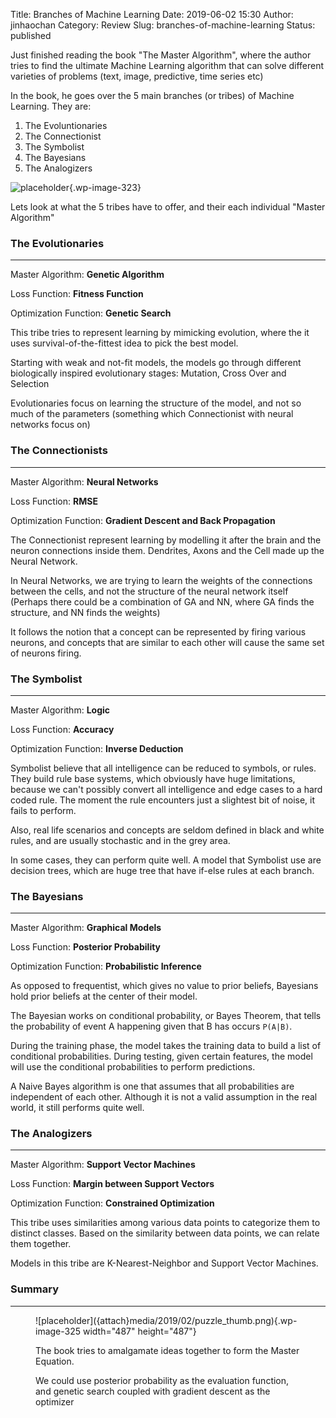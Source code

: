 Title: Branches of Machine Learning
Date: 2019-06-02 15:30
Author: jinhaochan
Category: Review
Slug: branches-of-machine-learning
Status: published

<!-- wp:paragraph -->

Just finished reading the book "The Master Algorithm", where the author tries to find the ultimate Machine Learning algorithm that can solve different varieties of problems (text, image, predictive, time series etc)

<!-- /wp:paragraph -->

<!-- wp:paragraph -->

In the book, he goes over the 5 main branches (or tribes) of Machine Learning. They are:

<!-- /wp:paragraph -->

<!-- wp:list {"ordered":true} -->

1.  The Evoluntionaries
2.  The Connectionist
3.  The Symbolist
4.  The Bayesians
5.  The Analogizers

<!-- /wp:list -->

<!-- wp:image {"id":323,"align":"center"} -->

>


![placeholder]({attach}media/2019/02/master-algo_thumb.png){.wp-image-323}




<!-- /wp:image -->

<!-- wp:paragraph -->

Lets look at what the 5 tribes have to offer, and their each individual "Master Algorithm"

<!-- /wp:paragraph -->

<!-- wp:heading {"level":3} -->

### The Evolutionaries

<!-- /wp:heading -->

<!-- wp:separator -->

------------------------------------------------------------------------

<!-- /wp:separator -->

</p>
<!-- wp:paragraph -->

Master Algorithm: **Genetic Algorithm**

<!-- /wp:paragraph -->

<!-- wp:paragraph -->

Loss Function: **Fitness Function**

<!-- /wp:paragraph -->

<!-- wp:paragraph -->

Optimization Function: **Genetic Search**

<!-- /wp:paragraph -->

<!-- wp:paragraph -->

This tribe tries to represent learning by mimicking evolution, where the it uses survival-of-the-fittest idea to pick the best model.

<!-- /wp:paragraph -->

<!-- wp:paragraph -->

Starting with weak and not-fit models, the models go through different biologically inspired evolutionary stages: Mutation, Cross Over and Selection

<!-- /wp:paragraph -->

<!-- wp:paragraph -->

Evolutionaries focus on learning the structure of the model, and not so much of the parameters (something which Connectionist with neural networks focus on)

<!-- /wp:paragraph -->

<!-- wp:heading {"level":3} -->

### The Connectionists

<!-- /wp:heading -->

<!-- wp:separator -->

------------------------------------------------------------------------

<!-- /wp:separator -->

</p>
<!-- wp:paragraph -->

Master Algorithm: **Neural Networks**

<!-- /wp:paragraph -->

<!-- wp:paragraph -->

Loss Function: **RMSE**

<!-- /wp:paragraph -->

<!-- wp:paragraph -->

Optimization Function: **Gradient Descent and Back Propagation**

<!-- /wp:paragraph -->

<!-- wp:paragraph -->

The Connectionist represent learning by modelling it after the brain and the neuron connections inside them. Dendrites, Axons and the Cell made up the Neural Network.

<!-- /wp:paragraph -->

<!-- wp:paragraph -->

In Neural Networks, we are trying to learn the weights of the connections between the cells, and not the structure of the neural network itself (Perhaps there could be a combination of GA and NN, where GA finds the structure, and NN finds the weights)

<!-- /wp:paragraph -->

<!-- wp:paragraph -->

It follows the notion that a concept can be represented by firing various neurons, and concepts that are similar to each other will cause the same set of neurons firing.

<!-- /wp:paragraph -->

<!-- wp:heading {"level":3} -->

### The Symbolist

<!-- /wp:heading -->

<!-- wp:separator -->

------------------------------------------------------------------------

<!-- /wp:separator -->

</p>
<!-- wp:paragraph -->

Master Algorithm: **Logic**

<!-- /wp:paragraph -->

<!-- wp:paragraph -->

Loss Function: **Accuracy**

<!-- /wp:paragraph -->

<!-- wp:paragraph -->

Optimization Function: **Inverse Deduction**

<!-- /wp:paragraph -->

<!-- wp:paragraph -->

Symbolist believe that all intelligence can be reduced to symbols, or rules. They build rule base systems, which obviously have huge limitations, because we can't possibly convert all intelligence and edge cases to a hard coded rule. The moment the rule encounters just a slightest bit of noise, it fails to perform.

<!-- /wp:paragraph -->

<!-- wp:paragraph -->

Also, real life scenarios and concepts are seldom defined in black and white rules, and are usually stochastic and in the grey area.

<!-- /wp:paragraph -->

<!-- wp:paragraph -->

In some cases, they can perform quite well. A model that Symbolist use are decision trees, which are huge tree that have if-else rules at each branch.

<!-- /wp:paragraph -->

<!-- wp:heading {"level":3} -->

### The Bayesians

<!-- /wp:heading -->

<!-- wp:separator -->

------------------------------------------------------------------------

<!-- /wp:separator -->

</p>
<!-- wp:paragraph -->

Master Algorithm: **Graphical Models**

<!-- /wp:paragraph -->

<!-- wp:paragraph -->

Loss Function: **Posterior Probability**

<!-- /wp:paragraph -->

<!-- wp:paragraph -->

Optimization Function: **Probabilistic Inference**

<!-- /wp:paragraph -->

<!-- wp:paragraph -->

As opposed to frequentist, which gives no value to prior beliefs, Bayesians hold prior beliefs at the center of their model.

<!-- /wp:paragraph -->

<!-- wp:paragraph -->

The Bayesian works on conditional probability, or Bayes Theorem, that tells the probability of event A happening given that B has occurs `P(A|B)`.

<!-- /wp:paragraph -->

<!-- wp:paragraph -->

During the training phase, the model takes the training data to build a list of conditional probabilities. During testing, given certain features, the model will use the conditional probabilities to perform predictions.

<!-- /wp:paragraph -->

<!-- wp:paragraph -->

A Naive Bayes algorithm is one that assumes that all probabilities are independent of each other. Although it is not a valid assumption in the real world, it still performs quite well.

<!-- /wp:paragraph -->

<!-- wp:heading {"level":3} -->

### The Analogizers

<!-- /wp:heading -->

<!-- wp:separator -->

------------------------------------------------------------------------

<!-- /wp:separator -->

</p>
<!-- wp:paragraph -->

Master Algorithm: **Support Vector Machines**

<!-- /wp:paragraph -->

<!-- wp:paragraph -->

Loss Function: **Margin between Support Vectors**

<!-- /wp:paragraph -->

<!-- wp:paragraph -->

Optimization Function: **Constrained Optimization**

<!-- /wp:paragraph -->

<!-- wp:paragraph -->

This tribe uses similarities among various data points to categorize them to distinct classes. Based on the similarity between data points, we can relate them together.

<!-- /wp:paragraph -->

<!-- wp:paragraph -->

Models in this tribe are K-Nearest-Neighbor and Support Vector Machines.

<!-- /wp:paragraph -->

<!-- wp:heading {"level":3} -->

### Summary

<!-- /wp:heading -->

<!-- wp:separator -->

------------------------------------------------------------------------

<!-- /wp:separator -->

</p>
<!-- wp:image {"id":325,"align":"center","width":487,"height":487} -->

>

<figure class="aligncenter is-resized">
![placeholder]({attach}media/2019/02/puzzle_thumb.png){.wp-image-325 width="487" height="487"}




<!-- /wp:image -->

<!-- wp:paragraph -->

The book tries to amalgamate ideas together to form the Master Equation.

<!-- /wp:paragraph -->

<!-- wp:paragraph -->

We could use posterior probability as the evaluation function, and genetic search coupled with gradient descent as the optimizer

<!-- /wp:paragraph -->
